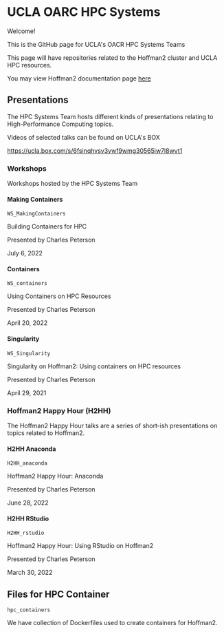 # UCLA OARC HPC Systems

Welcome! 

This is the GitHub page for UCLA's OACR HPC Systems Teams

This page will have repositories related to the Hoffman2 cluster and UCLA HPC resources.

You may view Hoffman2 documentation page [here](https://www.hoffman2.idre.ucla.edu/)

## Presentations

The HPC Systems Team hosts different kinds of presentations relating to High-Performance Computing topics. 

Videos of selected talks can be found on UCLA's BOX

https://ucla.box.com/s/6fsinqhvsv3ywf9wmg30565iw7l8wvt1

### Workshops

Workshops hosted by the HPC Systems Team

#### Making Containers

`WS_MakingContainers`

Building Containers for HPC

Presented by Charles Peterson

July 6, 2022

#### Containers

`WS_containers`

Using Containers on HPC Resources

Presented by Charles Peterson

April 20, 2022

#### Singularity

`WS_Singularity`

Singularity on Hoffman2: Using containers on HPC resources

Presented by Charles Peterson

April 29, 2021

### Hoffman2 Happy Hour (H2HH)

The Hoffman2 Happy Hour talks are a series of short-ish presentations on topics related to Hoffman2.

#### H2HH Anaconda

`H2HH_anaconda`

Hoffman2 Happy Hour: Anaconda

Presented by Charles Peterson

June 28, 2022

#### H2HH RStudio

`H2HH_rstudio`

Hoffman2 Happy Hour: Using RStudio on Hoffman2

Presented by Charles Peterson

March 30, 2022

## Files for HPC Container

`hpc_containers`

We have collection of Dockerfiles used to create containers for Hoffman2.


